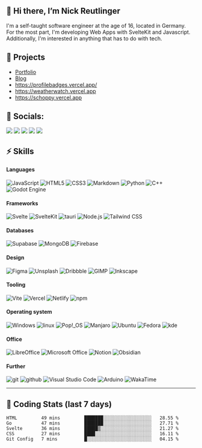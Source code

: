 ## 👋 Hi there, I’m Nick Reutlinger

I'm a self-taught software engineer at the age of 16, located in Germany.  
For the most part, I'm developing Web Apps with SvelteKit and Javascript. Additionally, I'm interested in anything that has to do with tech.

## 🚀 Projects

- [Portfolio](https://nickreutlinger.vercel.app/)
- [Blog](https://blog.nickreutlinger.de/)
- https://profilebadges.vercel.app/
- https://weatherwatch.vercel.app
- https://schoppy.vercel.app

## 💬 Socials:

<a href="https://twitter.com/nick_reutlinger"><img src="https://img.shields.io/badge/Twitter-1DA1F2?style=for-the-badge&logo=twitter&logoColor=white"></a>
<a href="https://github.com/NickRTR"><img src="https://img.shields.io/badge/GitHub-100000?style=for-the-badge&logo=github&logoColor=white"></a>
<a href="https://www.linkedin.com/in/nick-reutlinger-9a89ab236/"><img src="https://img.shields.io/badge/LinkedIn-0077B5?style=for-the-badge&logo=linkedin&logoColor=white"></a>
<a href="https://stackoverflow.com/users/17878912/nickrtr"><img src="https://img.shields.io/badge/Stack_Overflow-FE7A16?style=for-the-badge&logo=stack-overflow&logoColor=white"></a>
<a href="https://nickreutlinger.itch.io"><img src="https://img.shields.io/badge/Itch.io-FA5C5C?style=for-the-badge&logo=itchdotio&logoColor=white"></a>

## ⚡ Skills
#### Languages
  ![JavaScript](https://img.shields.io/badge/JavaScript-F7DF1E?style=for-the-badge&logo=JavaScript&logoColor=000000)
  ![HTML5](https://img.shields.io/badge/HTML5-E34F26?style=for-the-badge&logo=HTML5&logoColor=FFFFFF)
  ![CSS3](https://img.shields.io/badge/CSS3-1572B6?style=for-the-badge&logo=CSS3&logoColor=FFFFFF)
  ![Markdown](https://img.shields.io/badge/Markdown-000000?style=for-the-badge&logo=Markdown&logoColor=FFFFFF)
  ![Python](https://img.shields.io/badge/Python-3776AB?style=for-the-badge&logo=Python&logoColor=FFFFFF)
  ![C++](https://img.shields.io/badge/C++-00599C?style=for-the-badge&logo=C++&logoColor=FFFFFF)
  <img src="https://img.shields.io/badge/Godot Engine-478CBF?style=for-the-badge&logo=Godot Engine&logoColor=FFFFFF" alt="Godot Engine">
#### Frameworks
  ![Svelte](https://img.shields.io/badge/Svelte-FF3E00?style=for-the-badge&logo=Svelte&logoColor=FFFFFF)
  ![SvelteKit](https://img.shields.io/badge/SvelteKit-FF3E00?style=for-the-badge&logo=Svelte&logoColor=FFFFFF)
  ![tauri](https://img.shields.io/badge/tauri-FFC131?style=for-the-badge&logo=tauri&logoColor=000000)
  ![Node.js](https://img.shields.io/badge/Node.js-339933?style=for-the-badge&logo=Node.js&logoColor=FFFFFF)
  <img src="https://img.shields.io/badge/Tailwind CSS-06B6D4?style=for-the-badge&logo=Tailwind CSS&logoColor=FFFFFF" alt="Tailwind CSS">
#### Databases
  ![Supabase](https://img.shields.io/badge/Supabase-3ECF8E?style=for-the-badge&logo=Supabase&logoColor=000000)
  ![MongoDB](https://img.shields.io/badge/MongoDB-47A248?style=for-the-badge&logo=MongoDB&logoColor=FFFFFF)
  ![Firebase](https://img.shields.io/badge/Firebase-FFCA28?style=for-the-badge&logo=Firebase&logoColor=000000)
#### Design
  ![Figma](https://img.shields.io/badge/Figma-F24E1E?style=for-the-badge&logo=Figma&logoColor=FFFFFF)
  ![Unsplash](https://img.shields.io/badge/Unsplash-000000?style=for-the-badge&logo=Unsplash&logoColor=FFFFFF)
  ![Dribbble](https://img.shields.io/badge/Dribbble-EA4C89?style=for-the-badge&logo=Dribbble&logoColor=FFFFFF)
  ![GIMP](https://img.shields.io/badge/GIMP-5C5543?style=for-the-badge&logo=GIMP&logoColor=FFFFFF)
  ![Inkscape](https://img.shields.io/badge/Inkscape-000000?style=for-the-badge&logo=Inkscape&logoColor=FFFFFF)
#### Tooling
  ![Vite](https://img.shields.io/badge/Vite-646CFF?style=for-the-badge&logo=Vite&logoColor=FFFFFF)
  ![Vercel](https://img.shields.io/badge/Vercel-000000?style=for-the-badge&logo=Vercel&logoColor=FFFFFF)
  ![Netlify](https://img.shields.io/badge/Netlify-00C7B7?style=for-the-badge&logo=Netlify&logoColor=FFFFFF)
  ![npm](https://img.shields.io/badge/npm-CB3837?style=for-the-badge&logo=npm&logoColor=FFFFFF)
#### Operating system
  ![Windows](https://img.shields.io/badge/Windows-0078D6?style=for-the-badge&logo=Windows&logoColor=FFFFFF)
  ![linux](https://img.shields.io/badge/linux-FCC624?style=for-the-badge&logo=linux&logoColor=000000)
  ![Pop!_OS](https://img.shields.io/badge/Pop!_OS-48B9C7?style=for-the-badge&logo=Pop!_OS&logoColor=000000)
  ![Manjaro](https://img.shields.io/badge/Manjaro-35BF5C?style=for-the-badge&logo=Manjaro&logoColor=FFFFFF)
  ![Ubuntu](https://img.shields.io/badge/Ubuntu-E95420?style=for-the-badge&logo=Ubuntu&logoColor=FFFFFF)
  ![Fedora](https://img.shields.io/badge/Fedora-51A2DA?style=for-the-badge&logo=Fedora&logoColor=FFFFFF)
  ![kde](https://img.shields.io/badge/kde-1D99F3?style=for-the-badge&logo=kde&logoColor=FFFFFF)
#### Office
  ![LibreOffice](https://img.shields.io/badge/LibreOffice-18A303?style=for-the-badge&logo=LibreOffice&logoColor=FFFFFF)
  <img src="https://img.shields.io/badge/Microsoft Office-D83B01?style=for-the-badge&logo=Microsoft Office&logoColor=FFFFFF" alt="Microsoft Office">
  ![Notion](https://img.shields.io/badge/Notion-000000?style=for-the-badge&logo=Notion&logoColor=FFFFFF)
  ![Obsidian](https://img.shields.io/badge/Obsidian-483699?style=for-the-badge&logo=Obsidian&logoColor=FFFFFF)
#### Further
  ![git](https://img.shields.io/badge/git-F05032?style=for-the-badge&logo=git&logoColor=FFFFFF)
  ![github](https://img.shields.io/badge/github-181717?style=for-the-badge&logo=github&logoColor=FFFFFF)
  <img src="https://img.shields.io/badge/Visual Studio Code-007ACC?style=for-the-badge&logo=Visual Studio Code&logoColor=FFFFFF" alt="Visual Studio Code">
  ![Arduino](https://img.shields.io/badge/Arduino-00979D?style=for-the-badge&logo=Arduino&logoColor=FFFFFF)
  ![WakaTime](https://img.shields.io/badge/WakaTime-000000?style=for-the-badge&logo=WakaTime&logoColor=FFFFFF)

---
## 📅 Coding Stats (last 7 days)
<!--START_SECTION:waka-->
```text
HTML         49 mins         ███████░░░░░░░░░░░░░░░░░░   28.55 % 
Go           47 mins         ███████░░░░░░░░░░░░░░░░░░   27.71 % 
Svelte       36 mins         █████▒░░░░░░░░░░░░░░░░░░░   21.27 % 
CSS          27 mins         ████░░░░░░░░░░░░░░░░░░░░░   16.11 % 
Git Config   7 mins          █░░░░░░░░░░░░░░░░░░░░░░░░   04.15 % 
```
<!--END_SECTION:waka-->
